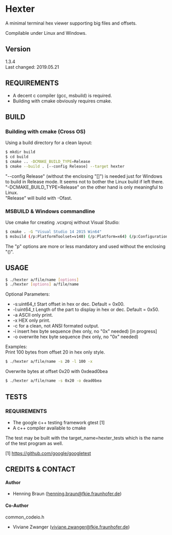 # Hexter #
A minimal terminal hex viewer supporting big files and offsets.

Compilable under Linux and Windows.  

## Version ##
1.3.4  
Last changed: 2019.05.21

## REQUIREMENTS ##
- A decent c compiler (gcc, msbuild) is required.  
- Building with cmake obviously requires cmake.  

## BUILD ##

### Building with cmake (Cross OS) ###
Using a build directory for a clean layout:

```bash
$ mkdir build
$ cd build
$ cmake .. -DCMAKE_BUILD_TYPE=Release
$ cmake --build . [--config Release] --target hexter
```
"--config Release" (without the enclosing "[]") is needed just for Windows to build in Release mode. It seems not to bother the Linux build if left there.  
"-DCMAKE_BUILD_TYPE=Release" on the other hand is only meaningful to Linux.  
"Release" will build with -Ofast.  

### MSBUILD & Windows commandline ###
Use cmake for creating .vcxproj without Visual Studio:
```bash
$ cmake . -G "Visual Studio 14 2015 Win64"  
$ msbuild (/p:PlatformToolset=v140) (/p:Platform=x64) (/p:Configuration=Release) hexter.vcxproj
```
The "p" options are more or less mandatory and used without the enclosing "()".  

## USAGE ##
```bash
$ ./hexter a/file/name [options]
$ ./hexter [options] a/file/name
```
Optional Parameters:
 * -s:uint64_t Start offset in hex or dec. Default = 0x00.
 * -l:uint64_t Length of the part to display in hex or dec. Default = 0x50.
 * -a ASCII only print.
 * -x HEX only print.
 * -c for a clean, not ANSI formated output. 
 * -i insert hex byte sequence (hex only, no "0x" needed) [in progress]
 * -o overwrite hex byte sequence (hex only, no "0x" needed)

Examples:  
Print 100 bytes from offset 20 in hex only style.
```bash
$ ./hexter a/file/name -s 20 -l 100 -x
```
Overwrite bytes at offset 0x20 with 0xdead0bea
```bash
$ ./hexter a/file/name -s 0x20 -o dead0bea
```


## TESTS ##
### REQUIREMENTS ###
 - The google c++ testing framework gtest [1]  
 - A c++ compiler available to cmake

The test may be built with the target_name=hexter_tests which is the name of the test program as well.


[1] https://github.com/google/googletest


## CREDITS & CONTACT ## 
#### Author ####
- Henning Braun ([henning.braun@fkie.fraunhofer.de](henning.braun@fkie.fraunhofer.de)) 

#### Co-Author ####
common_codeio.h
- Viviane Zwanger ([viviane.zwanger@fkie.fraunhofer.de](viviane.zwanger@fkie.fraunhofer.de))
